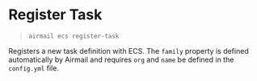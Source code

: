 # Register Task

> `airmail ecs register-task`

Registers a new task definition with ECS. The `family` property is defined automatically by Airmail and requires `org` and `name` be defined in the `config.yml` file.

